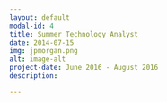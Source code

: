 ```yaml
---
layout: default
modal-id: 4
title: Summer Technology Analyst
date: 2014-07-15
img: jpmorgan.png
alt: image-alt
project-date: June 2016 - August 2016
description: 

---
```

